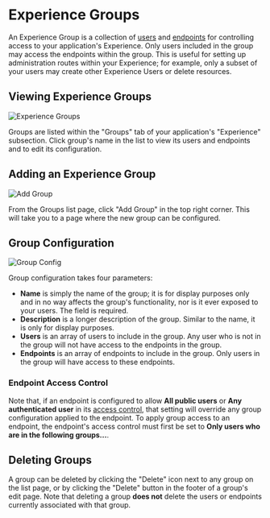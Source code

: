 # Experience Groups

An Experience Group is a collection of [users](/experiences/users/) and [endpoints](/experiences/endpoints/) for controlling access to your application's Experience. Only users included in the group may access the endpoints within the group. This is useful for setting up administration routes within your Experience; for example, only a subset of your users may create other Experience Users or delete resources.

## Viewing Experience Groups

![Experience Groups](/images/experiences/groups-list.png "Experience Groups")

Groups are listed within the "Groups" tab of your application's "Experience" subsection. Click group's name in the list to view its users and endpoints and to edit its configuration.

## Adding an Experience Group

![Add Group](/images/experiences/add-group.png "Add Group")

From the Groups list page, click "Add Group" in the top right corner. This will take you to a page where the new group can be configured.

## Group Configuration

![Group Config](/images/experiences/group-config.png "Group Config")

Group configuration takes four parameters:

*   **Name** is simply the name of the group; it is for display purposes only and in no way affects the group's functionality, nor is it ever exposed to your users. The field is required.
*   **Description** is a longer description of the group. Similar to the name, it is only for display purposes.
*   **Users** is an array of users to include in the group. Any user who is not in the group will not have access to the endpoints in the group.
*   **Endpoints** is an array of endpoints to include in the group. Only users in the group will have access to these endpoints.

### Endpoint Access Control

Note that, if an endpoint is configured to allow **All public users** or **Any authenticated user** in its [access control](http://localhost:8000/experiences/endpoints/#access-control), that setting will override any group configuration applied to the endpoint. To apply group access to an endpoint, the endpoint's access control must first be set to **Only users who are in the following groups...**.

## Deleting Groups

A group can be deleted by clicking the "Delete" icon next to any group on the list page, or by clicking the "Delete" button in the footer of a group's edit page. Note that deleting a group **does not** delete the users or endpoints currently associated with that group.
